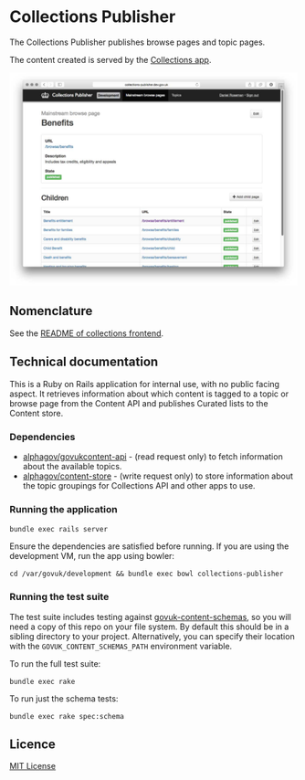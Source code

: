 # Collections Publisher

The Collections Publisher publishes browse pages and topic pages.

The content created is served by the [Collections app](https://github.com/alphagov/collections).

![Screenshot of Collections Publisher](docs/screenshot.jpg)

## Nomenclature

See the [README of collections frontend](https://github.com/alphagov/collections).

## Technical documentation

This is a Ruby on Rails application for internal use, with no public facing aspect. It retrieves information about which content is tagged to a topic or browse page from the Content API and publishes Curated lists to the Content store.

### Dependencies

- [alphagov/govukcontent-api](https://github.com/alphagov/govuk_contentapi) -
  (read request only) to fetch information about the available topics.
- [alphagov/content-store](https://github.com/alphagov/content-store) -
  (write request only) to store information about the topic
  groupings for Collections API and other apps to use.


### Running the application

    bundle exec rails server

Ensure the dependencies are satisfied before
running. If you are using the development VM, run the app using bowler:

    cd /var/govuk/development && bundle exec bowl collections-publisher

### Running the test suite

The test suite includes testing against
[govuk-content-schemas](http://github.com/alphagov/govuk-content-schemas), so
you will need a copy of this repo on your file system. By default this should
be in a sibling directory to your project. Alternatively, you can specify their
location with the `GOVUK_CONTENT_SCHEMAS_PATH` environment variable.

To run the full test suite:

    bundle exec rake

To run just the schema tests:

    bundle exec rake spec:schema

## Licence

[MIT License](LICENSE.txt)
